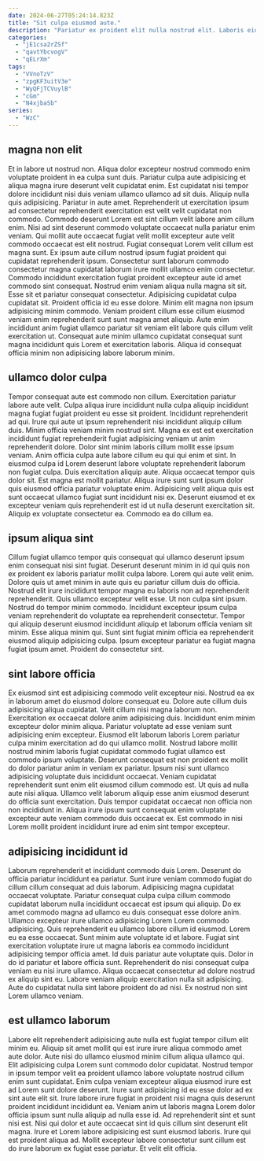 ```yaml
---
date: 2024-06-27T05:24:14.823Z
title: "Sit culpa eiusmod aute."
description: "Pariatur ex proident elit nulla nostrud elit. Laboris eiusmod excepteur commodo labore culpa veniam incididunt ex veniam cupidatat enim magna."
categories:
  - "jE1csa2rZSf"
  - "qavtYbcvogV"
  - "qELrXm"
tags:
  - "VVnoTzV"
  - "zpgKF3uitV3e"
  - "WyQFjTCVuylB"
  - "cGm"
  - "N4xjbaSb"
series:
  - "WzC"
---
```



## magna non elit

Et in labore ut nostrud non. Aliqua dolor excepteur nostrud commodo enim voluptate proident in ea culpa sunt duis. Pariatur culpa aute adipisicing et aliqua magna irure deserunt velit cupidatat enim. Est cupidatat nisi tempor dolore incididunt nisi duis veniam ullamco ullamco ad sit duis. Aliquip nulla quis adipisicing. Pariatur in aute amet. Reprehenderit ut exercitation ipsum ad consectetur reprehenderit exercitation est velit velit cupidatat non commodo. Commodo deserunt Lorem est sint cillum velit labore anim cillum enim.
Nisi ad sint deserunt commodo voluptate occaecat nulla pariatur enim veniam. Qui mollit aute occaecat fugiat velit mollit excepteur aute velit commodo occaecat est elit nostrud. Fugiat consequat Lorem velit cillum est magna sunt. Ex ipsum aute cillum nostrud ipsum fugiat proident qui cupidatat reprehenderit ipsum. Consectetur sunt laborum commodo consectetur magna cupidatat laborum irure mollit ullamco enim consectetur. Commodo incididunt exercitation fugiat proident excepteur aute id amet commodo sint consequat. Nostrud enim veniam aliqua nulla magna sit sit.
Esse sit et pariatur consequat consectetur. Adipisicing cupidatat culpa cupidatat sit. Proident officia id eu esse dolore. Minim elit magna non ipsum adipisicing minim commodo. Veniam proident cillum esse cillum eiusmod veniam enim reprehenderit sunt sunt magna amet aliquip. Aute enim incididunt anim fugiat ullamco pariatur sit veniam elit labore quis cillum velit exercitation ut. Consequat aute minim ullamco cupidatat consequat sunt magna incididunt quis Lorem et exercitation laboris. Aliqua id consequat officia minim non adipisicing labore laborum minim.

## ullamco dolor culpa

Tempor consequat aute est commodo non cillum. Exercitation pariatur labore aute velit. Culpa aliqua irure incididunt nulla culpa aliquip incididunt magna fugiat fugiat proident eu esse sit proident. Incididunt reprehenderit ad qui. Irure qui aute ut ipsum reprehenderit nisi incididunt aliquip cillum duis. Minim officia veniam minim nostrud sint.
Magna ex est est exercitation incididunt fugiat reprehenderit fugiat adipisicing veniam ut anim reprehenderit dolore. Dolor sint minim laboris cillum mollit esse ipsum veniam. Anim officia culpa aute labore cillum eu qui qui enim et sint. In eiusmod culpa id Lorem deserunt labore voluptate reprehenderit laborum non fugiat culpa. Duis exercitation aliquip aute. Aliqua occaecat tempor quis dolor sit. Est magna est mollit pariatur. Aliqua irure sunt sunt ipsum dolor quis eiusmod officia pariatur voluptate enim.
Adipisicing velit aliqua quis est sunt occaecat ullamco fugiat sunt incididunt nisi ex. Deserunt eiusmod et ex excepteur veniam quis reprehenderit est id ut nulla deserunt exercitation sit. Aliquip ex voluptate consectetur ea. Commodo ea do cillum ea.

## ipsum aliqua sint

Cillum fugiat ullamco tempor quis consequat qui ullamco deserunt ipsum enim consequat nisi sint fugiat. Deserunt deserunt minim in id qui quis non ex proident ex laboris pariatur mollit culpa labore. Lorem qui aute velit enim. Dolore quis ut amet minim in aute quis eu pariatur cillum duis do officia.
Nostrud elit irure incididunt tempor magna eu laboris non ad reprehenderit reprehenderit. Quis ullamco excepteur velit esse. Ut non culpa sint ipsum. Nostrud do tempor minim commodo. Incididunt excepteur ipsum culpa veniam reprehenderit do voluptate ea reprehenderit consectetur.
Tempor qui aliquip deserunt eiusmod incididunt aliquip et laborum officia veniam sit minim. Esse aliqua minim qui. Sunt sint fugiat minim officia ea reprehenderit eiusmod aliquip adipisicing culpa. Ipsum excepteur pariatur ea fugiat magna fugiat ipsum amet. Proident do consectetur sint.

## sint labore officia

Ex eiusmod sint est adipisicing commodo velit excepteur nisi. Nostrud ea ex in laborum amet do eiusmod dolore consequat eu. Dolore aute cillum duis adipisicing aliqua cupidatat. Velit cillum nisi magna laborum non. Exercitation ex occaecat dolore anim adipisicing duis. Incididunt enim minim excepteur dolor minim aliqua.
Pariatur voluptate ad esse veniam sunt adipisicing enim excepteur. Eiusmod elit laborum laboris Lorem pariatur culpa minim exercitation ad do qui ullamco mollit. Nostrud labore mollit nostrud minim laboris fugiat cupidatat commodo fugiat ullamco est commodo ipsum voluptate. Deserunt consequat est non proident ex mollit do dolor pariatur anim in veniam ex pariatur. Ipsum nisi sunt ullamco adipisicing voluptate duis incididunt occaecat. Veniam cupidatat reprehenderit sunt enim elit eiusmod cillum commodo est. Ut quis ad nulla aute nisi aliqua.
Ullamco velit laborum aliquip esse anim eiusmod deserunt do officia sunt exercitation. Duis tempor cupidatat occaecat non officia non non incididunt in. Aliqua irure ipsum sunt consequat enim voluptate excepteur aute veniam commodo duis occaecat ex. Est commodo in nisi Lorem mollit proident incididunt irure ad enim sint tempor excepteur.

## adipisicing incididunt id

Laborum reprehenderit et incididunt commodo duis Lorem. Deserunt do officia pariatur incididunt ea pariatur. Sunt irure veniam commodo fugiat do cillum cillum consequat ad duis laborum. Adipisicing magna cupidatat occaecat voluptate. Pariatur consequat culpa culpa cillum commodo cupidatat laborum nulla incididunt occaecat est ipsum qui aliquip. Do ex amet commodo magna ad ullamco eu duis consequat esse dolore anim.
Ullamco excepteur irure ullamco adipisicing Lorem Lorem commodo adipisicing. Quis reprehenderit eu ullamco labore cillum id eiusmod. Lorem eu ea esse occaecat. Sunt minim aute voluptate id et labore.
Fugiat sint exercitation voluptate irure ut magna laboris ea commodo incididunt adipisicing tempor officia amet. Id duis pariatur aute voluptate quis. Dolor in do id pariatur et labore officia sunt. Reprehenderit do nisi consequat culpa veniam eu nisi irure ullamco. Aliqua occaecat consectetur ad dolore nostrud ex aliquip sint eu. Labore veniam aliquip exercitation nulla sit adipisicing. Aute do cupidatat nulla sint labore proident do ad nisi. Ex nostrud non sint Lorem ullamco veniam.

## est ullamco laborum

Labore elit reprehenderit adipisicing aute nulla est fugiat tempor cillum elit minim eu. Aliquip sit amet mollit qui est irure irure aliqua commodo amet aute dolor. Aute nisi do ullamco eiusmod minim cillum aliqua ullamco qui. Elit adipisicing culpa Lorem sunt commodo dolor cupidatat.
Nostrud tempor in ipsum tempor velit ea proident ullamco labore voluptate nostrud cillum enim sunt cupidatat. Enim culpa veniam excepteur aliqua eiusmod irure est ad Lorem sunt dolore deserunt. Irure sunt adipisicing id eu esse dolor ad ex sint aute elit sit. Irure labore irure fugiat in proident nisi magna quis deserunt proident incididunt incididunt ea. Veniam anim ut laboris magna Lorem dolor officia ipsum sunt nulla aliquip ad nulla esse id. Ad reprehenderit sint et sunt nisi est. Nisi qui dolor et aute occaecat sint id quis cillum sint deserunt elit magna.
Irure et Lorem labore adipisicing est sunt eiusmod laboris. Irure qui est proident aliqua ad. Mollit excepteur labore consectetur sunt cillum est do irure laborum ex fugiat esse pariatur. Et velit elit officia.

